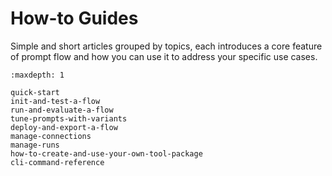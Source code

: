 # How-to Guides

Simple and short articles grouped by topics, each introduces a core feature of prompt flow and how you can use it to address your specific use cases.

```{toctree}
:maxdepth: 1

quick-start
init-and-test-a-flow
run-and-evaluate-a-flow
tune-prompts-with-variants
deploy-and-export-a-flow
manage-connections
manage-runs
how-to-create-and-use-your-own-tool-package
cli-command-reference

```

